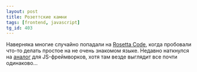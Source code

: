 ```yaml
---
layout: post
title: Розеттские камни
tags: [frontend, javascript]
tg_id: 403
---
```

Наверняка многие случайно попадали на [Rosetta Code](https://rosettacode.org), когда пробовали что-то делать простое на не очень знакомом языке. Недавно наткнулся на [аналог](https://component-party.dev/) для JS-фреймворков, хотя там везде выглядит все почти одинаково... 


